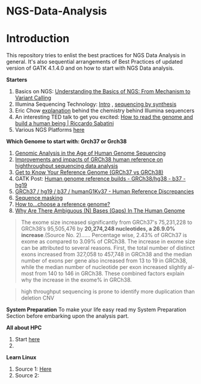 # NGS-Data-Analysis
# Introduction

This repository tries to enlist the best practices for NGS Data Analysis in general. It's also sequential arrangements of Best Practices of updated version of GATK 4.1.4.0 and on how to start with NGS Data analysis.

**Starters**
1. Basics on NGS: [Understanding the Basics of NGS: From Mechanism to Variant Calling](https://www.ncbi.nlm.nih.gov/pmc/articles/PMC4633438/pdf/40142_2015_Article_76.pdf)
2. Illumina Sequencing Technology: [Intro](https://www.youtube.com/watch?v=womKfikWlxM) , [sequencing by synthesis](https://www.youtube.com/watch?v=fCd6B5HRaZ8&t=38s)
3. Eric Chow [explanation](https://www.youtube.com/watch?v=kN8B7-Vhqww)  behind the chemistry behind Illumina sequencers
4. An interesting TED talk to get you excited: [How to read the genome and build a human being | Riccardo Sabatini](https://www.youtube.com/watch?v=s6rJLXq1Re0)
5. Various NGS Platforms [here](https://www.youtube.com/watch?v=jFCD8Q6qSTM)

**Which Genome to start with: Grch37 or Grch38**
1. [Genomic Analysis in the Age of Human Genome Sequencing](https://www.cell.com/cell/pdf/S0092-8674(19)30215-6.pdf)
2. [Improvements and impacts of GRCh38 human reference on highthroughput sequencing data analysis](https://reader.elsevier.com/reader/sd/pii/S0888754317300058?token=B5C78CB9E937FF3A9DF0D53979D9849E6ACA7B6D5BC28FF094C7E5128C8F4089635B13F0B6012A0E04686A908927459A)
3. [Get to Know Your Reference Genome (GRCh37 vs GRCh38)](https://bitesizebio.com/38335/get-to-know-your-reference-genome-grch37-vs-grch38/)
4. GATK Post: [Human genome reference builds - GRCh38/hg38 - b37 - hg19](https://gatkforums.broadinstitute.org/gatk/discussion/11010/human-genome-reference-builds-grch38-hg38-b37-hg19)
5. [GRCh37 / hg19 / b37 / humanG1Kv37 - Human Reference Discrepancies](https://software.broadinstitute.org/gatk/documentation/article?id=23390)
6. [Sequence masking](https://drive5.com/usearch/manual/masking.html)
7. [How to...choose a reference genome?](https://genestack.com/blog/2016/07/12/choosing-a-reference-genome/)
8. [Why Are There Ambiguous (N) Bases (Gaps) In The Human Genome](https://www.biostars.org/p/67068/)

>The exome size increased significantly from GRCh37's 75,231,228 to GRCh38’s 95,505,476 by **20,274,248 nucleotides, a 26.9.0% increase**.(Source No. 2)...... Percentage wise, 2.43% of GRCh37 is exome as compared to 3.09% of CRCh38. The increase in exome size can be attributed to several reasons. First, the total number of distinct exons increased from 327,058 to 457,748 in GRCh38 and the median number of exons per gene also increased from 13 to 19 in GRCh38, while the median number of nucleotide per exon increased slightly al- most from 140 to 146 in GRCh38. These combined factors explain why the increase in the exome% in GRCh38.

>high throughput sequencing is prone to identify more duplication than deletion CNV

**System Preparation**
To make your life easy read my System Preparation Section before embarking upon the analysis part.

**All about HPC**
1. Start [here](https://github.com/hbctraining/In-depth-NGS-Data-Analysis-Course/raw/master/sessionI/slides/HPC_intro_O2_09042018.pdf)
2. 


**Learn Linux** 
1. Source 1: [Here](https://hbctraining.github.io/Intro-to-Shell/lessons/01_the_filesystem.html)
2. Source 2: 

